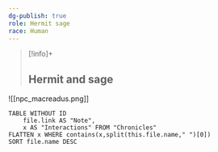```yaml
---
dg-publish: true
role: Hermit sage
race: Human
---
```


> [!info]+
> ## Hermit and sage
![[npc_macreadus.png]]


```dataview
TABLE WITHOUT ID
	file.link AS "Note", 
	x AS "Interactions" FROM "Chronicles"
FLATTEN x WHERE contains(x,split(this.file.name," ")[0])
SORT file.name DESC
```

